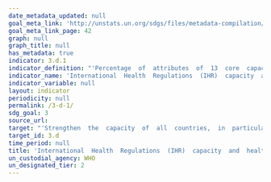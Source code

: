 ```yaml
---
date_metadata_updated: null
goal_meta_link: 'http://unstats.un.org/sdgs/files/metadata-compilation/Metadata-Goal-3.pdf'
goal_meta_link_page: 42
graph: null
graph_title: null
has_metadata: true
indicator: 3.d.1
indicator_definition: "'Percentage  of  attributes  of  13  core  capacities  that  have  been  attained  at  a  specific  point  in  time.  The  13  core  capacities  are:  (1)  National  legislation,  policy  and  financing;  (2)  Coordination  and  National  Focal  Point  communications;  (3)  Surveillance;  (4)  Response;  (5)  Preparedness;  (6)  Risk  communication;  (7)  Human  resources;  (8)  Laboratory;  (9)  Points  of  entry;  (10)  Zoonotic  events;  (11)  Food  safety;  (12)  Chemical  events;  (13)  Radionuclear  emergencies.'"
indicator_name: 'International  Health  Regulations  (IHR)  capacity  and  health  emergency  preparedness'
indicator_variable: null
layout: indicator
periodicity: null
permalink: /3-d-1/
sdg_goal: 3
source_url: 
target: "'Strengthen  the  capacity  of  all  countries,  in  particular  developing  countries,  for  early  warning,  risk  reduction  and  management  of  national  and  global  health  risks.'"
target_id: 3.d
time_period: null
title: 'International  Health  Regulations  (IHR)  capacity  and  health  emergency  preparedness'
un_custodial_agency: WHO
un_designated_tier: 2
---
```

